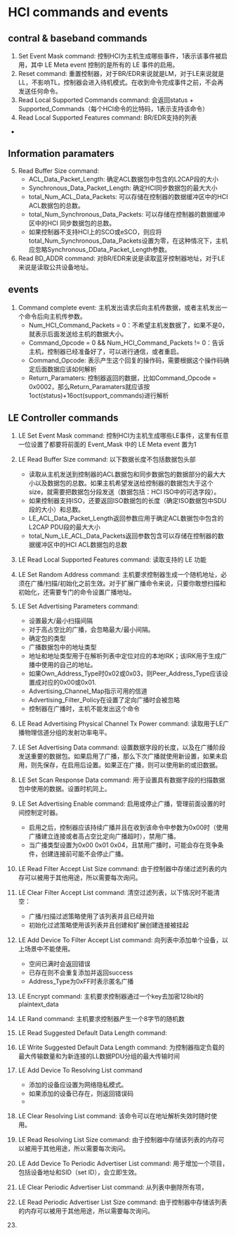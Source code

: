 


# HCI commands and events
## contral  & baseband commands
1. Set Event Mask command: 控制HCI为主机生成哪些事件，1表示该事件被启用，其中 LE Meta event 控制的是所有的 LE 事件的启用。
2. Reset command: 重置控制器，对于BR/EDR来说就是LM，对于LE来说就是LL，不影响TL，控制器会进入待机模式。在收到命令完成事件之前，不会再发送任何命令。
3. Read Local Supported Commands command: 会返回status + Supported_Commands（每个HCI命令的比特码，1表示支持该命令）
4. Read Local Supported Features command: BR/EDR支持的列表
- 

## Information paramaters
5. Read Buffer Size command:
	- ACL_Data_Packet_Length: 确定ACL数据包中包含的L2CAP段的大小
	- Synchronous_Data_Packet_Length: 确定HCI同步数据包的最大大小
	- total_Num_ACL_Data_Packets: 可以存储在控制器的数据缓冲区中的HCI ACL数据包的总数。
	- total_Num_Synchronous_Data_Packets: 可以存储在控制器的数据缓冲区中的HCI 同步数据包的总数。
	- 如果控制器不支持HCI上的SCO或eSCO，则应将total_Num_Synchronous_Data_Packets设置为零，在这种情况下，主机应忽略Synchronous_DData_Packet_Length参数。
6. Read BD_ADDR command: 对BR/EDR来说是读取蓝牙控制器地址，对于LE来说是读取公共设备地址。

## events
1. Command complete event: 主机发出请求后向主机传数据，或者主机发出一个命令后向主机传参数。
	- Num_HCI_Command_Packets = 0：不希望主机发数据了，如果不是0，就表示后面发送给主机的数据大小。
	- Command_Opcode = 0 && Num_HCI_Command_Packets != 0：告诉主机，控制器已经准备好了，可以进行通信，或者重启。
	- Command_Opcode: 表示产生这个回复的操作码，需要根据这个操作码确定后面数据应该如何解析
	- Return_Paramaters: 控制器返回的数据，比如Command_Opcode = 0x0002，那么Return_Paramaters就应该按1oct(status)+16oct(support_commands)进行解析

## LE Controller commands
1. LE Set Event Mask command: 控制HCI为主机生成哪些LE事件，这里有任意一位设置了都要将前面的 Event_Mask 中的 LE Meta event 置为1
2. LE Read Buffer Size command: 以下数据长度不包括数据包头部
	- 读取从主机发送到控制器的ACL数据包和同步数据包的数据部分的最大大小以及数据包的总数。如果主机希望发送给控制器的数据包大于这个size，就需要把数据包分段发送（数据包括：HCI ISO中的可选字段）。
	- 如果控制器支持ISO，还要返回ISO数据包的长度（确定ISO数据包中SDU段的大小）和总数。
	- LE_ACL_Data_Packet_Length返回参数应用于确定ACL数据包中包含的L2CAP PDU段的最大大小
	- total_Num_LE_ACL_Data_Packets返回参数包含可以存储在控制器的数据缓冲区中的HCI ACL数据包的总数
3. LE Read Local Supported Features command: 读取支持的 LE 功能
4. LE Set Random Address command: 主机要求控制器生成一个随机地址，必须在广播/扫描/初始化之前生效。对于扩展广播命令来说，只要你敢想扫描和初始化，还需要专门的命令设置广播地址。
5. LE Set Advertising Parameters command: 
	- 设置最大/最小扫描间隔
	- 对于高占空比的广播，会忽略最大/最小间隔。
	- 确定包的类型
	- 广播数据包中的地址类型
	- 地址和地址类型用于在解析列表中定位对应的本地IRK；该IRK用于生成广播中使用的自己的地址。
	- 如果Own_Address_Type时0x02或0x03，则Peer_Address_Type应该设置成对应的0x00或0x01.
	- Advertising_Channel_Map指示可用的信道
	- Advertising_Filter_Policy在设置了定向广播时会被忽略
	- 控制器在广播时，主机不能发出这个命令
6. LE Read Advertising Physical Channel Tx Power command: 读取用于LE广播物理信道分组的发射功率电平。
7. LE Set Advertising Data command: 设置数据字段的长度，以及在广播阶段发送重要的数据包。如果启用了广播，那么下次广播就使用新设置，如果未启用，则先保存，在启用后设置。如果正在广播，则可以使用新的或旧数据。
8. LE Set Scan Response Data command: 用于设置具有数据字段的扫描数据包中使用的数据。设置时机同上。
9. LE Set Advertising Enable command: 启用或停止广播，管理前面设置的时间控制定时器。
	- 启用之后，控制器应该持续广播并且在收到该命令中参数为0x00时（使用广播建立连接或者高占空比定向广播超时），禁用广播。
	- 当广播类型设置为0x00 0x01 0x04，且禁用广播时，可能会存在竞争条件，创建连接前可能不会停止广播。




14. LE Read Filter Accept List Size command: 由于控制器中存储过滤列表的内存可以被用于其他用途，所以需要每次询问。
15. LE Clear Filter Accept List command: 清空过滤列表，以下情况时不能清空：
	-  广播/扫描过滤策略使用了该列表并且已经开始
	- 初始化过滤策略使用该列表并且创建和扩展创建连接被挂起
16. LE Add Device To Filter Accept List command: 向列表中添加单个设备，以上场景中不能使用。
	- 空间已满时会返回错误
	- 已存在则不会重复添加并返回success
	- Address_Type为0xFF时表示匿名广播



22. LE Encrypt command: 主机要求控制器通过一个key去加密128bit的plaintext_data
23. LE Rand command: 主机要求控制器产生一个8字节的随机数



34. LE Read Suggested Default Data Length command: 
35. LE Write Suggested Default Data Length command: 为控制器指定负载的最大传输数量和为新连接的LL数据PDU分组的最大传输时间






38. LE Add Device To Resolving List command
	- 添加的设备应设置为网络隐私模式。
	- 如果添加的设备已存在，则返回错误码
	- 




40. LE Clear Resolving List command: 该命令可以在地址解析失效时随时使用。
41. LE Read Resolving List Size command: 由于控制器中存储该列表的内存可以被用于其他用途，所以需要每次询问。







70. LE Add Device To Periodic Advertiser List command: 用于增加一个项目，包括设备地址和SID（set ID），会立即生效。


72. LE Clear Periodic Advertiser List command: 从列表中删除所有项，
73. LE Read Periodic Advertiser List Size command: 由于控制器中存储该列表的内存可以被用于其他用途，所以需要每次询问。
74. 